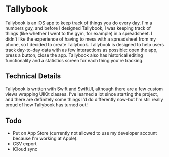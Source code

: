# Tallybook
Tallybook is an iOS app to keep track of things you do every day.
I'm a numbers guy, and before I designed Tallybook, I was keeping track of things (like whether I went to the gym, for example) in a spreadsheet.
I didn't like the experience of having to mess with a spreadsheet from my phone, so I decided to create Tallybook.
Tallybook is designed to help users track day-to-day data with as few interactions as possible: open the app, press a button, close the app.
Tallybook also has historical editing functionality and a statistics screen for each thing you're tracking.

## Technical Details
Tallybook is written with Swift and SwiftUI, although there are a few custom views wrapping UIKit classes.
I've learned a lot since starting the project, and there are definitely some things I'd do differently now-but I'm still really proud of how Tallybook has turned out!

## Todo
- Put on App Store (currently not allowed to use my developer account because I'm working at Apple).
- CSV export
- iCloud sync
